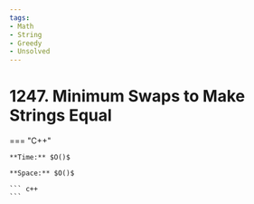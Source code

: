 ```yaml
---
tags:
- Math
- String
- Greedy
- Unsolved
---
```



# 1247. Minimum Swaps to Make Strings Equal

=== "C++"

    **Time:** $O()$

    **Space:** $O()$

    ``` c++
    ```